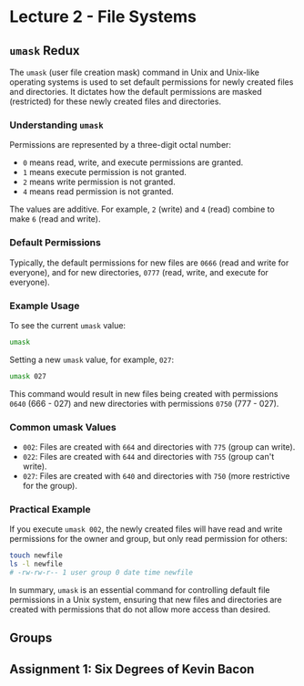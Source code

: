 # Lecture 2 - File Systems

## `umask` Redux

The `umask` (user file creation mask) command in Unix and Unix-like operating systems is used to set default permissions for newly created files and directories. It dictates how the default permissions are masked (restricted) for these newly created files and directories.

### Understanding `umask`

Permissions are represented by a three-digit octal number:

- `0` means read, write, and execute permissions are granted.
- `1` means execute permission is not granted.
- `2` means write permission is not granted.
- `4` means read permission is not granted.

The values are additive. For example, `2` (write) and `4` (read) combine to make `6` (read and write).

### Default Permissions

Typically, the default permissions for new files are `0666` (read and write for everyone), and for new directories, `0777` (read, write, and execute for everyone).

### Example Usage

To see the current `umask` value:

```sh
umask
```

Setting a new `umask` value, for example, `027`:

```sh
umask 027
```

This command would result in new files being created with permissions `0640` (666 - 027) and new directories with permissions `0750` (777 - 027).

### Common umask Values

- `002`: Files are created with `664` and directories with `775` (group can write).
- `022`: Files are created with `644` and directories with `755` (group can't write).
- `027`: Files are created with `640` and directories with `750` (more restrictive for the group).

### Practical Example

If you execute `umask 002`, the newly created files will have read and write permissions for the owner and group, but only read permission for others:

```sh
touch newfile
ls -l newfile
# -rw-rw-r-- 1 user group 0 date time newfile
```

In summary, `umask` is an essential command for controlling default file permissions in a Unix system, ensuring that new files and directories are created with permissions that do not allow more access than desired.

## Groups

## Assignment 1: Six Degrees of Kevin Bacon
